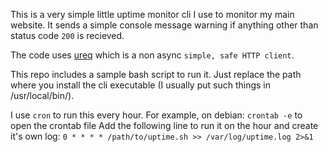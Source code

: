 This is a very simple little uptime monitor cli I use to monitor my main website.
It sends a simple console message warning if anything other than status code `200`
is recieved.

The code uses [ureq](https://github.com/algesten/ureq) which is a non async
`simple, safe HTTP client`.

This repo includes a sample bash script to run it. Just replace the path
where you install the cli executable (I usually put such things in /usr/local/bin/).

I use `cron` to run this every hour.
For example, on debian:
`crontab -e` to open the crontab file
Add the following line to run it on the hour and create it's own log:
`0 * * * * /path/to/uptime.sh >> /var/log/uptime.log 2>&1`
